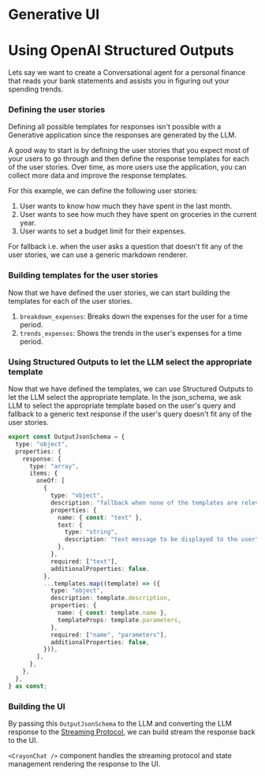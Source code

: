 # Generative UI

# Using OpenAI Structured Outputs
Lets say we want to create a Conversational agent for a personal finance that reads your bank statements and assists you in figuring out your spending trends.

### Defining the user stories
Defining all possible templates for responses isn't possible with a Generative application since
the responses are generated by the LLM.

A good way to start is by defining the user stories that you expect most of your users to go through
and then define the response templates for each of the user stories. Over time, as more users use the application,
you can collect more data and improve the response templates.

For this example, we can define the following user stories:
1. User wants to know how much they have spent in the last month.
2. User wants to see how much they have spent on groceries in the current year.
3. User wants to set a budget limit for their expenses.

For fallback i.e. when the user asks a question that doesn't fit any of the user stories, we can use a generic markdown renderer.

### Building templates for the user stories
Now that we have defined the user stories, we can start building the templates for each of the user stories.
1. `breakdown_expenses`: Breaks down the expenses for the user for a time period.
2. `trends_expenses`: Shows the trends in the user's expenses for a time period.

### Using Structured Outputs to let the LLM select the appropriate template
Now that we have defined the templates, we can use Structured Outputs to let the LLM select the appropriate template.
In the json_schema, we ask LLM to select the appropriate template based on the user's query and fallback
to a generic text response if the user's query doesn't fit any of the user stories.

```ts
export const OutputJsonSchema = {
  type: "object",
  properties: {
    response: {
      type: "array",
      items: {
        oneOf: [
          {
            type: "object",
            description: "fallback when none of the templates are relevant",
            properties: {
              name: { const: "text" },
              text: {
                type: "string",
                description: "text message to be displayed to the user",
              },
            },
            required: ["text"],
            additionalProperties: false,
          },
          ...templates.map((template) => ({
            type: "object",
            description: template.description,
            properties: {
              name: { const: template.name },
              templateProps: template.parameters,
            },
            required: ["name", "parameters"],
            additionalProperties: false,
          })),
        ],
      },
    },
  },
} as const;
```

### Building the UI
By passing this `OutputJsonSchema` to the LLM and converting the LLM response to the [Streaming Protocol](/docs/concepts/data-format),
we can build stream the response back to the UI.

`<CrayonChat />` component handles the streaming protocol and state management rendering the response to the UI.
